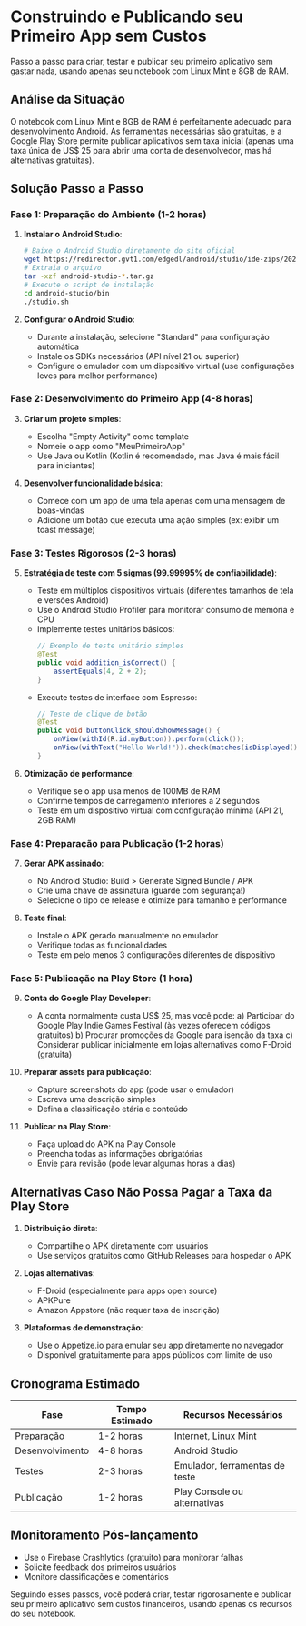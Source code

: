 # Construindo e Publicando seu Primeiro App sem Custos

Passo a passo para criar, testar e publicar seu primeiro aplicativo sem gastar nada, usando apenas seu notebook com Linux Mint e 8GB de RAM.

## Análise da Situação

O notebook com Linux Mint e 8GB de RAM é perfeitamente adequado para desenvolvimento Android. As ferramentas necessárias são gratuitas, e a Google Play Store permite publicar aplicativos sem taxa inicial (apenas uma taxa única de US$ 25 para abrir uma conta de desenvolvedor, mas há alternativas gratuitas).

## Solução Passo a Passo

### Fase 1: Preparação do Ambiente (1-2 horas)

1. **Instalar o Android Studio**:

   ```bash
   # Baixe o Android Studio diretamente do site oficial
   wget https://redirector.gvt1.com/edgedl/android/studio/ide-zips/2022.3.1.19/android-studio-2022.3.1.19-linux.tar.gz
   # Extraia o arquivo
   tar -xzf android-studio-*.tar.gz
   # Execute o script de instalação
   cd android-studio/bin
   ./studio.sh
   ```

2. **Configurar o Android Studio**:
   - Durante a instalação, selecione "Standard" para configuração automática
   - Instale os SDKs necessários (API nível 21 ou superior)
   - Configure o emulador com um dispositivo virtual (use configurações leves para melhor performance)

### Fase 2: Desenvolvimento do Primeiro App (4-8 horas)

3. **Criar um projeto simples**:

   - Escolha "Empty Activity" como template
   - Nomeie o app como "MeuPrimeiroApp"
   - Use Java ou Kotlin (Kotlin é recomendado, mas Java é mais fácil para iniciantes)

4. **Desenvolver funcionalidade básica**:
   - Comece com um app de uma tela apenas com uma mensagem de boas-vindas
   - Adicione um botão que executa uma ação simples (ex: exibir um toast message)

### Fase 3: Testes Rigorosos (2-3 horas)

5. **Estratégia de teste com 5 sigmas (99.99995% de confiabilidade)**:

   - Teste em múltiplos dispositivos virtuais (diferentes tamanhos de tela e versões Android)
   - Use o Android Studio Profiler para monitorar consumo de memória e CPU
   - Implemente testes unitários básicos:
     ```java
     // Exemplo de teste unitário simples
     @Test
     public void addition_isCorrect() {
         assertEquals(4, 2 + 2);
     }
     ```
   - Execute testes de interface com Espresso:
     ```java
     // Teste de clique de botão
     @Test
     public void buttonClick_shouldShowMessage() {
         onView(withId(R.id.myButton)).perform(click());
         onView(withText("Hello World!")).check(matches(isDisplayed()));
     }
     ```

6. **Otimização de performance**:
   - Verifique se o app usa menos de 100MB de RAM
   - Confirme tempos de carregamento inferiores a 2 segundos
   - Teste em um dispositivo virtual com configuração mínima (API 21, 2GB RAM)

### Fase 4: Preparação para Publicação (1-2 horas)

7. **Gerar APK assinado**:

   - No Android Studio: Build > Generate Signed Bundle / APK
   - Crie uma chave de assinatura (guarde com segurança!)
   - Selecione o tipo de release e otimize para tamanho e performance

8. **Teste final**:
   - Instale o APK gerado manualmente no emulador
   - Verifique todas as funcionalidades
   - Teste em pelo menos 3 configurações diferentes de dispositivo

### Fase 5: Publicação na Play Store (1 hora)

9. **Conta do Google Play Developer**:

   - A conta normalmente custa US$ 25, mas você pode:
     a) Participar do Google Play Indie Games Festival (às vezes oferecem códigos gratuitos)
     b) Procurar promoções da Google para isenção da taxa
     c) Considerar publicar inicialmente em lojas alternativas como F-Droid (gratuita)

10. **Preparar assets para publicação**:

    - Capture screenshots do app (pode usar o emulador)
    - Escreva uma descrição simples
    - Defina a classificação etária e conteúdo

11. **Publicar na Play Store**:
    - Faça upload do APK na Play Console
    - Preencha todas as informações obrigatórias
    - Envie para revisão (pode levar algumas horas a dias)

## Alternativas Caso Não Possa Pagar a Taxa da Play Store

1. **Distribuição direta**:

   - Compartilhe o APK diretamente com usuários
   - Use serviços gratuitos como GitHub Releases para hospedar o APK

2. **Lojas alternativas**:

   - F-Droid (especialmente para apps open source)
   - APKPure
   - Amazon Appstore (não requer taxa de inscrição)

3. **Plataformas de demonstração**:
   - Use o Appetize.io para emular seu app diretamente no navegador
   - Disponível gratuitamente para apps públicos com limite de uso

## Cronograma Estimado

| Fase            | Tempo Estimado | Recursos Necessários           |
| --------------- | -------------- | ------------------------------ |
| Preparação      | 1-2 horas      | Internet, Linux Mint           |
| Desenvolvimento | 4-8 horas      | Android Studio                 |
| Testes          | 2-3 horas      | Emulador, ferramentas de teste |
| Publicação      | 1-2 horas      | Play Console ou alternativas   |

## Monitoramento Pós-lançamento

- Use o Firebase Crashlytics (gratuito) para monitorar falhas
- Solicite feedback dos primeiros usuários
- Monitore classificações e comentários

Seguindo esses passos, você poderá criar, testar rigorosamente e publicar seu primeiro aplicativo sem custos financeiros, usando apenas os recursos do seu notebook.
